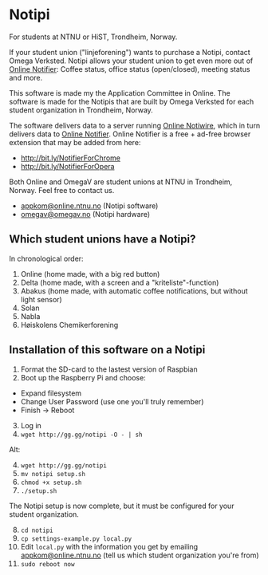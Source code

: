 Notipi
======

For students at NTNU or HiST, Trondheim, Norway.

If your student union ("linjeforening") wants to purchase a Notipi, contact Omega Verksted. Notipi allows your student union to get even more out of [Online Notifier](https://github.com/appKom/notifier/): Coffee status, office status (open/closed), meeting status and more.

This software is made my the Application Committee in Online. The software is made for the Notipis that are built by Omega Verksted for each student organization in Trondheim, Norway.

The software delivers data to a server running [Online Notiwire](https://github.com/appKom/notiwire/), which in turn delivers data to [Online Notifier](https://github.com/appKom/notifier/). Online Notifier is a free + ad-free browser extension that may be added from here:
* http://bit.ly/NotifierForChrome
* http://bit.ly/NotifierForOpera

Both Online and OmegaV are student unions at NTNU in Trondheim, Norway. Feel free to contact us.
* appkom@online.ntnu.no (Notipi software)
* omegav@omegav.no (Notipi hardware)

Which student unions have a Notipi?
-----------------------------------

In chronological order:

1. Online (home made, with a big red button)
2. Delta (home made, with a screen and a "kriteliste"-function)
3. Abakus (home made, with automatic coffee notifications, but without light sensor)
4. Solan
5. Nabla
6. Høiskolens Chemikerforening

Installation of this software on a Notipi
-----------------------------------------

1. Format the SD-card to the lastest version of Raspbian
2. Boot up the Raspberry Pi and choose:
  * Expand filesystem
  * Change User Password (use one you'll truly remember)
  * Finish -> Reboot
3. Log in
4. `wget http://gg.gg/notipi -O - | sh`

Alt:

4. `wget http://gg.gg/notipi`
5. `mv notipi setup.sh`
6. `chmod +x setup.sh`
7. `./setup.sh`

The Notipi setup is now complete, but it must be configured for your student organization.

8. `cd notipi`
9. `cp settings-example.py local.py`
10. Edit `local.py` with the information you get by emailing appkom@online.ntnu.no (tell us which student organization you're from)
11. `sudo reboot now`
